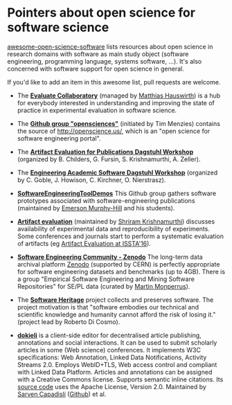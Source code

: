 # Pointers about open science for software science


[awesome-open-science-software](https://github.com/INRIA/awesome-open-science-software) lists resources about open science in research domains with software as main study object (software engineering, programming language, systems software, ...). It's also concerned with software support for open science in general. 

If you'd like to add an item in this awesome list, pull requests are welcome.

* The **[Evaluate Collaboratory](http://evaluate.inf.usi.ch/)** (managed by [Matthias Hauswirth](http://www.inf.usi.ch/faculty/hauswirth/)) is a hub for everybody interested in understanding and improving the state of practice in experimental evaluation in software science.

* The **[Github group "opensciences"](https://github.com/opensciences)** (initiated by Tim Menzies) contains the source of http://openscience.us/, which is an "open science for software engineering portal".

* The **[Artifact Evaluation for Publications Dagstuhl Workshop](http://evaluate.inf.usi.ch/biblio/view/365)** (organized by B. Childers, G. Fursin, S. Krishnamurthi, A. Zeller).

* The **[Engineering Academic Software Dagstuhl Workshop](http://www.dagstuhl.de/en/program/calendar/semhp/?semnr=16252)** (organized by C. Goble, J. Howison, C. Kirchner, O. Nierstrasz).

* **[SoftwareEngineeringToolDemos](https://github.com/SoftwareEngineeringToolDemos)** This Github group gathers software prototypes associated with software-engineering publications (maintained by [Emerson Murphy-Hill](http://people.engr.ncsu.edu/ermurph3/) and his students). 

* **[Artifact evaluation](http://www.artifact-eval.org/)** (maintained by [Shriram Krishnamurthi](https://cs.brown.edu/~sk/)) discusses availability of experimental data and reproducibility of experiments. Some conferences and journals start to perform a systematic evaluation of artifacts (eg [Artifact Evaluation at ISSTA'16](https://issta2016.cispa.saarland/artifact-evaluation/)).

* **[Software Engineering Community - Zenodo](https://zenodo.org/collection/user-empirical-software-engineering)** The long-term data archival platform [Zenodo](https://zenodo.org) (supported by CERN) is perfectly appropriate for software engineering datasets and benchmarks (up to 4GB). There is a group "Empirical Software Engineering and Mining Software Repositories" for SE/PL data (curated by [Martin Monperrus](http://www.monperrus.net/martin/)).

* The **[Software Heritage](https://www.softwareheritage.org/)** project collects and preserves software. The project motivation is that "software embodies our technical and scientific knowledge and humanity cannot afford the risk of losing it." (project lead by Roberto Di Cosmo).

* **[dokieli](https://dokie.li/)** is a client-side editor for decentralised article publishing, annotations and social interactions. It can be used to submit scholarly articles in some (Web science) conferences. It implements W3C specifications: Web Annotation, Linked Data Notifications, Activity Streams 2.0. Employs WebID+TLS, Web access control and compliant with Linked Data Platform. Articles and annotations can be assigned with a Creative Commons license. Supports semantic inline citations. Its [source code](https://github.com/linkeddata/dokieli) uses the Apache License, Version 2.0. Maintained by [Sarven Capadisli](http://csarven.ca/#i) ([Github](https://github.com/csarven)) et al.
